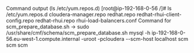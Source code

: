 Command output (ls /etc/yum.repos.d)
      [root@ip-192-168-0-56 /]# ls /etc/yum.repos.d
      cloudera-manager.repo  redhat.repo  redhat-rhui-client-config.repo  redhat-rhui.repo  rhui-load-balancers.conf
Command for scm_prepare_database.sh ->
     sudo /usr/share/cmf/schema/scm_prepare_database.sh mysql -h ip-192-168-0-56.eu-west-1.compute.internal -uroot -pcloudera --scm-host localhost scm scm scm
